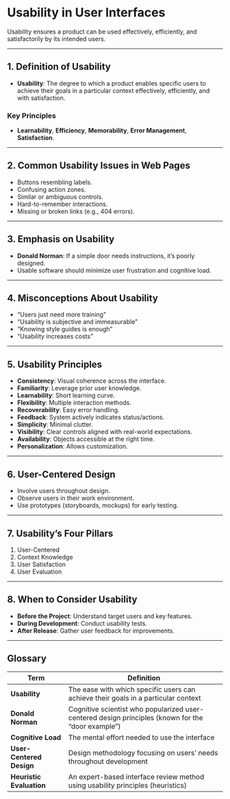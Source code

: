 # Usability in User Interfaces

Usability ensures a product can be used effectively, efficiently, and satisfactorily by its intended users.

---

## 1. Definition of Usability

- **Usability**: The degree to which a product enables specific users to achieve their goals in a particular context effectively, efficiently, and with satisfaction.

### Key Principles
- **Learnability**, **Efficiency**, **Memorability**, **Error Management**, **Satisfaction**.

---

## 2. Common Usability Issues in Web Pages

- Buttons resembling labels.
- Confusing action zones.
- Similar or ambiguous controls.
- Hard-to-remember interactions.
- Missing or broken links (e.g., 404 errors).

---

## 3. Emphasis on Usability

- **Donald Norman**: If a simple door needs instructions, it’s poorly designed.  
- Usable software should minimize user frustration and cognitive load.

---

## 4. Misconceptions About Usability

- “Users just need more training”  
- “Usability is subjective and immeasurable”  
- “Knowing style guides is enough”  
- “Usability increases costs”

---

## 5. Usability Principles

- **Consistency**: Visual coherence across the interface.  
- **Familiarity**: Leverage prior user knowledge.  
- **Learnability**: Short learning curve.  
- **Flexibility**: Multiple interaction methods.  
- **Recoverability**: Easy error handling.  
- **Feedback**: System actively indicates status/actions.  
- **Simplicity**: Minimal clutter.  
- **Visibility**: Clear controls aligned with real-world expectations.  
- **Availability**: Objects accessible at the right time.  
- **Personalization**: Allows customization.

---

## 6. User-Centered Design

- Involve users throughout design.
- Observe users in their work environment.
- Use prototypes (storyboards, mockups) for early testing.

---

## 7. Usability’s Four Pillars

1. User-Centered  
2. Context Knowledge  
3. User Satisfaction  
4. User Evaluation

---

## 8. When to Consider Usability

- **Before the Project**: Understand target users and key features.  
- **During Development**: Conduct usability tests.  
- **After Release**: Gather user feedback for improvements.

---

## Glossary

| **Term**           | **Definition**                                                                                     |
|--------------------|---------------------------------------------------------------------------------------------------|
| **Usability**      | The ease with which specific users can achieve their goals in a particular context                |
| **Donald Norman**  | Cognitive scientist who popularized user-centered design principles (known for the “door example”) |
| **Cognitive Load** | The mental effort needed to use the interface                                                     |
| **User-Centered Design** | Design methodology focusing on users’ needs throughout development                          |
| **Heuristic Evaluation** | An expert-based interface review method using usability principles (heuristics)             |